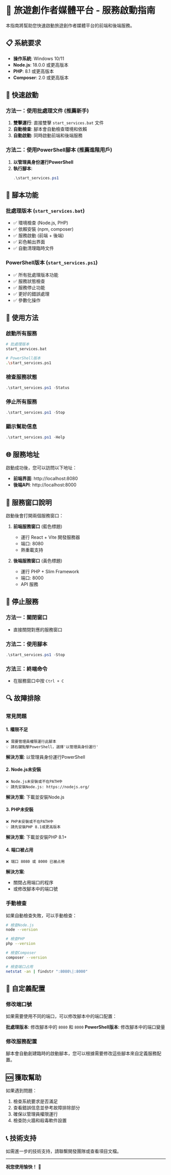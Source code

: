 # 🚀 旅遊創作者媒體平台 - 服務啟動指南

本指南將幫助您快速啟動旅遊創作者媒體平台的前端和後端服務。

## 📋 系統要求

- **操作系統**: Windows 10/11
- **Node.js**: 18.0.0 或更高版本
- **PHP**: 8.1 或更高版本
- **Composer**: 2.0 或更高版本

## 🎯 快速啟動

### 方法一：使用批處理文件 (推薦新手)

1. **雙擊運行**: 直接雙擊 `start_services.bat` 文件
2. **自動檢查**: 腳本會自動檢查環境和依賴
3. **自動啟動**: 同時啟動前端和後端服務

### 方法二：使用PowerShell腳本 (推薦進階用戶)

1. **以管理員身份運行PowerShell**
2. **執行腳本**: 
   ```powershell
   .\start_services.ps1
   ```

## 🔧 腳本功能

### 批處理版本 (`start_services.bat`)
- ✅ 環境檢查 (Node.js, PHP)
- ✅ 依賴安裝 (npm, composer)
- ✅ 服務啟動 (前端 + 後端)
- ✅ 彩色輸出界面
- ✅ 自動清理臨時文件

### PowerShell版本 (`start_services.ps1`)
- ✅ 所有批處理版本功能
- ✅ 服務狀態檢查
- ✅ 服務停止功能
- ✅ 更好的錯誤處理
- ✅ 參數化操作

## 📖 使用方法

### 啟動所有服務
```bash
# 批處理版本
start_services.bat

# PowerShell版本
.\start_services.ps1
```

### 檢查服務狀態
```powershell
.\start_services.ps1 -Status
```

### 停止所有服務
```powershell
.\start_services.ps1 -Stop
```

### 顯示幫助信息
```powershell
.\start_services.ps1 -Help
```

## 🌐 服務地址

啟動成功後，您可以訪問以下地址：

- **前端界面**: http://localhost:8080
- **後端API**: http://localhost:8000

## 🎨 服務窗口說明

啟動後會打開兩個服務窗口：

1. **前端服務窗口** (藍色標題)
   - 運行 React + Vite 開發服務器
   - 端口: 8080
   - 熱重載支持

2. **後端服務窗口** (黃色標題)
   - 運行 PHP + Slim Framework
   - 端口: 8000
   - API 服務

## 🛑 停止服務

### 方法一：關閉窗口
- 直接關閉對應的服務窗口

### 方法二：使用腳本
```powershell
.\start_services.ps1 -Stop
```

### 方法三：終端命令
- 在服務窗口中按 `Ctrl + C`

## 🔍 故障排除

### 常見問題

#### 1. 權限不足
```
❌ 需要管理員權限運行此腳本
💡 請右鍵點擊PowerShell，選擇'以管理員身份運行'
```

**解決方案**: 以管理員身份運行PowerShell

#### 2. Node.js未安裝
```
❌ Node.js未安裝或不在PATH中
💡 請先安裝Node.js: https://nodejs.org/
```

**解決方案**: 下載並安裝Node.js

#### 3. PHP未安裝
```
❌ PHP未安裝或不在PATH中
💡 請先安裝PHP 8.1或更高版本
```

**解決方案**: 下載並安裝PHP 8.1+

#### 4. 端口被占用
```
❌ 端口 8080 或 8000 已被占用
```

**解決方案**: 
- 關閉占用端口的程序
- 或修改腳本中的端口號

### 手動檢查

如果自動檢查失敗，可以手動檢查：

```bash
# 檢查Node.js
node --version

# 檢查PHP
php --version

# 檢查Composer
composer --version

# 檢查端口占用
netstat -an | findstr ":8080\|:8000"
```

## 📝 自定義配置

### 修改端口號

如果需要使用不同的端口，可以修改腳本中的端口配置：

**批處理版本**: 修改腳本中的 `8080` 和 `8000`
**PowerShell版本**: 修改腳本中的端口變量

### 修改服務配置

腳本會自動創建臨時的啟動腳本，您可以根據需要修改這些腳本來自定義服務配置。

## 🆘 獲取幫助

如果遇到問題：

1. 檢查系統要求是否滿足
2. 查看錯誤信息並參考故障排除部分
3. 確保以管理員權限運行
4. 檢查防火牆和殺毒軟件設置

## 📞 技術支持

如需進一步的技術支持，請聯繫開發團隊或查看項目文檔。

---

**祝您使用愉快！** 🎉
